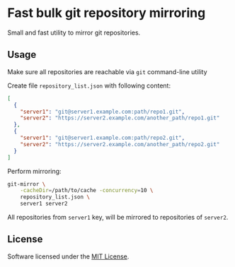 # Fast bulk git repository mirroring

Small and fast utility to mirror git repositories.

## Usage

Make sure all repositories are reachable via `git` command-line utility

Create file `repository_list.json` with following content:
```json
[
  {
    "server1": "git@server1.example.com:path/repo1.git",
    "server2": "https://server2.example.com/another_path/repo1.git"
  },
  {
    "server1": "git@server1.example.com:path/repo2.git",
    "server2": "https://server2.example.com/another_path/repo2.git"
  }
]
```

Perform mirroring:
```bash
git-mirror \
    -cacheDir=/path/to/cache -concurrency=10 \
    repository_list.json \
    server1 server2
```

All repositories from `server1` key, will be mirrored to repositories of `server2`.

## License

Software licensed under the [MIT License](http://www.opensource.org/licenses/MIT).
